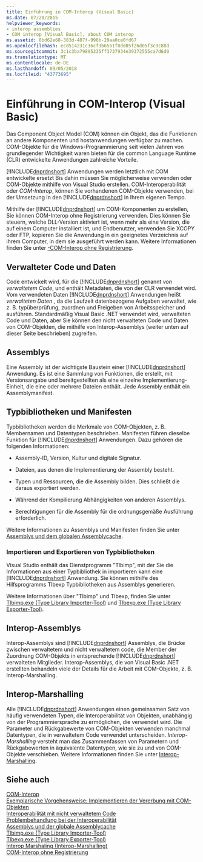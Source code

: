 ```yaml
---
title: Einführung in COM-Interop (Visual Basic)
ms.date: 07/20/2015
helpviewer_keywords:
- interop assemblies
- COM interop [Visual Basic], about COM interop
ms.assetid: 8bd62e68-383d-407f-998b-29aa0ce0fd67
ms.openlocfilehash: ecd514231c36cf3b65b1f0dd05f26d05f3c9c88d
ms.sourcegitcommit: 3c1c3ba79895335ff3737934e39372555ca7d6d0
ms.translationtype: MT
ms.contentlocale: de-DE
ms.lasthandoff: 09/05/2018
ms.locfileid: "43773695"
---
```

# <a name="introduction-to-com-interop-visual-basic"></a>Einführung in COM-Interop (Visual Basic)
Das Component Object Model (COM) können ein Objekt, das die Funktionen an andere Komponenten und hostanwendungen verfügbar zu machen. COM-Objekte für die Windows-Programmierung seit vielen Jahren von grundlegender Wichtigkeit waren bieten für die common Language Runtime (CLR) entwickelte Anwendungen zahlreiche Vorteile.  
  
 [!INCLUDE[dnprdnshort](~/includes/dnprdnshort-md.md)] Anwendungen werden letztlich mit COM entwickelte ersetzt Bis dahin müssen Sie möglicherweise verwenden oder COM-Objekte mithilfe von Visual Studio erstellen. COM-Interoperabilität oder *COM-Interop*, können Sie vorhandenen COM-Objekte verwenden, bei der Umsetzung in den [!INCLUDE[dnprdnshort](~/includes/dnprdnshort-md.md)] in Ihrem eigenen Tempo.  
  
 Mithilfe der [!INCLUDE[dnprdnshort](~/includes/dnprdnshort-md.md)] um COM-Komponenten zu erstellen, Sie können COM-Interop ohne Registrierung verwenden. Dies können Sie steuern, welche DLL-Version aktiviert ist, wenn mehr als eine Version, die auf einem Computer installiert ist, und Endbenutzer, verwenden Sie XCOPY oder FTP, kopieren Sie die Anwendung in ein geeignetes Verzeichnis auf ihrem Computer, in dem sie ausgeführt werden kann. Weitere Informationen finden Sie unter [-COM-Interop ohne Registrierung](https://msdn.microsoft.com/library/90f308b9-82dc-414a-bce1-77e0155e56bd).  
  
## <a name="managed-code-and-data"></a>Verwalteter Code und Daten  
 Code entwickelt wird, für die [!INCLUDE[dnprdnshort](~/includes/dnprdnshort-md.md)] genannt *von verwaltetem Code*, und enthält Metadaten, die von der CLR verwendet wird. Vom verwendeten Daten [!INCLUDE[dnprdnshort](~/includes/dnprdnshort-md.md)] Anwendungen heißt *verwalteten Daten* , da die Laufzeit datenbezogene Aufgaben verwaltet, wie z. B. typüberprüfung, zuordnen und Freigeben von Arbeitsspeicher und ausführen. Standardmäßig Visual Basic .NET verwendet wird, verwalteten Code und Daten, aber Sie können den nicht verwalteten Code und Daten von COM-Objekten, die mithilfe von Interop-Assemblys (weiter unten auf dieser Seite beschrieben) zugreifen.  
  
## <a name="assemblies"></a>Assemblys  
 Eine Assembly ist der wichtigste Baustein einer [!INCLUDE[dnprdnshort](~/includes/dnprdnshort-md.md)] Anwendung. Es ist eine Sammlung von Funktionen, die erstellt, mit Versionsangabe und bereitgestellten als eine einzelne Implementierung-Einheit, die eine oder mehrere Dateien enthält. Jede Assembly enthält ein Assemblymanifest.  
  
## <a name="type-libraries-and-assembly-manifests"></a>Typbibliotheken und Manifesten  
 Typbibliotheken werden die Merkmale von COM-Objekten, z. B. Membernamen und Datentypen beschrieben. Manifesten führen dieselbe Funktion für [!INCLUDE[dnprdnshort](~/includes/dnprdnshort-md.md)] Anwendungen. Dazu gehören die folgenden Informationen:  
  
-   Assembly-ID, Version, Kultur und digitale Signatur.  
  
-   Dateien, aus denen die Implementierung der Assembly besteht.  
  
-   Typen und Ressourcen, die die Assembly bilden. Dies schließt die daraus exportiert werden.  
  
-   Während der Kompilierung Abhängigkeiten von anderen Assemblys.  
  
-   Berechtigungen für die Assembly für die ordnungsgemäße Ausführung erforderlich.  
  
 Weitere Informationen zu Assemblys und Manifesten finden Sie unter [Assemblys und dem globalen Assemblycache](../../../visual-basic/programming-guide/concepts/assemblies-gac/index.md).  
  
### <a name="importing-and-exporting-type-libraries"></a>Importieren und Exportieren von Typbibliotheken  
 Visual Studio enthält das Dienstprogramm "Tlbimp", mit der Sie die Informationen aus einer Typbibliothek in importieren kann eine [!INCLUDE[dnprdnshort](~/includes/dnprdnshort-md.md)] Anwendung. Sie können mithilfe des Hilfsprogramms Tlbexp Typbibliotheken aus Assemblys generieren.  
  
 Weitere Informationen über "Tlbimp" und Tlbexp, finden Sie unter [Tlbimp.exe (Type Library Importer-Tool)](../../../framework/tools/tlbimp-exe-type-library-importer.md) und [Tlbexp.exe (Type Library Exporter-Tool)](https://msdn.microsoft.com/library/a487d61b-d166-467b-a7ca-d8b52fbff42d).  
  
## <a name="interop-assemblies"></a>Interop-Assemblys  
 Interop-Assemblys sind [!INCLUDE[dnprdnshort](~/includes/dnprdnshort-md.md)] Assemblys, die Brücke zwischen verwaltetem und nicht verwaltetem code, die Member der Zuordnung COM-Objekts in entsprechende [!INCLUDE[dnprdnshort](~/includes/dnprdnshort-md.md)] verwalteten Mitglieder. Interop-Assemblys, die von Visual Basic .NET erstellten behandeln viele der Details für die Arbeit mit COM-Objekte, z. B. Interop-Marshalling.  
  
## <a name="interoperability-marshaling"></a>Interop-Marshalling  
 Alle [!INCLUDE[dnprdnshort](~/includes/dnprdnshort-md.md)] Anwendungen einen gemeinsamen Satz von häufig verwendeten Typen, die Interoperabilität von Objekten, unabhängig von der Programmiersprache zu ermöglichen, die verwendet wird. Die Parameter und Rückgabewerte von COM-Objekten verwenden manchmal Datentypen, die in verwaltetem Code verwendet unterscheiden. *Interop-Marshalling* versteht man das Zusammenfassen von Parametern und Rückgabewerten in äquivalente Datentypen, wie sie zu und von COM-Objekte verschieben. Weitere Informationen finden Sie unter [Interop-Marshalling](../../../framework/interop/interop-marshaling.md).  
  
## <a name="see-also"></a>Siehe auch  
 [COM-Interop](../../../visual-basic/programming-guide/com-interop/index.md)  
 [Exemplarische Vorgehensweise: Implementieren der Vererbung mit COM-Objekten](../../../visual-basic/programming-guide/com-interop/walkthrough-implementing-inheritance-with-com-objects.md)  
 [Interoperabilität mit nicht verwaltetem Code](../../../framework/interop/index.md)  
 [Problembehandlung bei der Interoperabilität](../../../visual-basic/programming-guide/com-interop/troubleshooting-interoperability.md)  
 [Assemblys und der globale Assemblycache](../../../visual-basic/programming-guide/concepts/assemblies-gac/index.md)  
 [Tlbimp.exe (Type Library Importer-Tool)](../../../framework/tools/tlbimp-exe-type-library-importer.md)  
 [Tlbexp.exe (Type Library Exporter-Tool)](https://msdn.microsoft.com/library/a487d61b-d166-467b-a7ca-d8b52fbff42d)  
 [Interop Marshaling (Interop-Marshalling)](../../../framework/interop/interop-marshaling.md)  
 [COM-Interop ohne Registrierung](https://msdn.microsoft.com/library/90f308b9-82dc-414a-bce1-77e0155e56bd)
